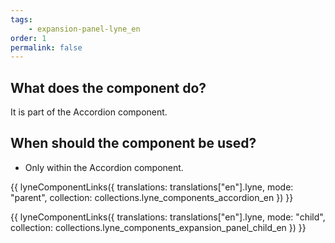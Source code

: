 ```yaml
---
tags: 
    - expansion-panel-lyne_en
order: 1
permalink: false
---
```


## What does the component do?
It is part of the Accordion component.

## When should the component be used?
* Only within the Accordion component.

{{ lyneComponentLinks({
  translations: translations["en"].lyne,
  mode: "parent",
  collection: collections.lyne_components_accordion_en
}) }}

{{ lyneComponentLinks({
  translations: translations["en"].lyne,
  mode: "child",
  collection: collections.lyne_components_expansion_panel_child_en
}) }}